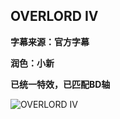 ## OVERLORD IV
**字幕来源：官方字幕**

**润色：小新**

**已统一特效，已匹配BD轴**

![OVERLORD IV](https://images2.imgbox.com/69/9e/xjwqZgjj_o.png)
